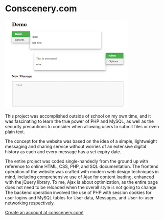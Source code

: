 # Conscenery.com

![Demo](demo.png)

This project was accomplished outside of school on my own time, and it was fascinating to learn the true power of PHP and MySQL, as well as the security precautions to consider when allowing users to submit files or even plain text.

The concept for the website was based on the idea of a simple, lightweight messaging and sharing service without worries of an extensive digital history as each and every message has a set expiry date.

The entire project was coded single-handedly from the ground up with reference to online HTML, CSS, PHP, and SQL documentation. The frontend operation of the website was crafted with modern web design techniques in mind, including comprehensive use of Ajax for content loading, enhanced with the jQuery library. To me, Ajax is about optimization, as the entire page does not need to be reloaded when the overall style is not going to change. The backend operation involved the use of PHP with session cookies for user logins and MySQL tables for User data, Messages, and User-to-user networking respectively.

[Create an account at conscenery.com!](http://conscenery.com/)
